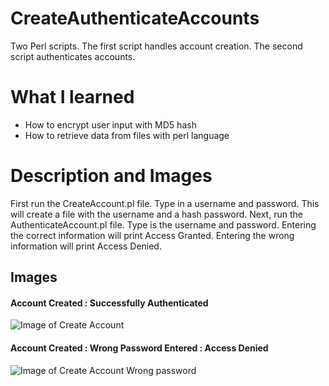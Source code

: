 # CreateAuthenticateAccounts
Two Perl scripts. The first script handles account creation. The second script authenticates accounts.

# What I learned
* How to encrypt user input with MD5 hash
* How to retrieve data from files with perl language


# Description and Images
First run the CreateAccount.pl file. Type in a username and password. This will create a file with the username and a hash password. Next, run the AuthenticateAccount.pl file. Type is the username and password. Entering the correct information will print Access Granted. Entering the wrong information will print Access Denied.

## Images

#### Account Created : Successfully Authenticated
![Image of Create Account](https://github.com/negrt/cv/blob/master/images/AccountsCreate.png?raw=true)

#### Account Created : Wrong Password Entered : Access Denied
![Image of Create Account Wrong password](https://github.com/negrt/cv/blob/master/images/AccountsCreateWrong.png?raw=true)
